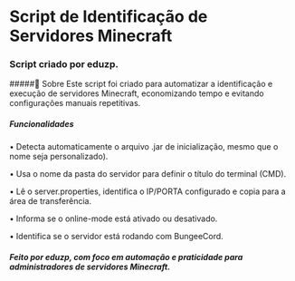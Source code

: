 # Script de Identificação de Servidores Minecraft
### Script criado por eduzp.

#####📝 Sobre
Este script foi criado para automatizar a identificação e execução de servidores Minecraft, economizando tempo e evitando configurações manuais repetitivas.

##### Funcionalidades

• Detecta automaticamente o arquivo .jar de inicialização, mesmo que o nome seja personalizado).
     
• Usa o nome da pasta do servidor para definir o título do terminal (CMD).

• Lê o server.properties, identifica o IP/PORTA configurado e copia para a área de transferência.

• Informa se o online-mode está ativado ou desativado.

• Identifica se o servidor está rodando com BungeeCord.


##### Feito por eduzp, com foco em automação e praticidade para administradores de servidores Minecraft.
